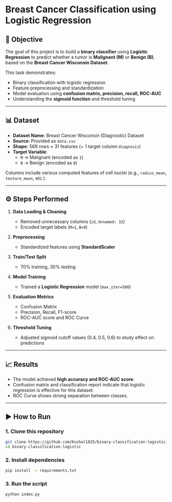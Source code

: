 # Breast Cancer Classification using Logistic Regression

## 📌 Objective
The goal of this project is to build a **binary classifier** using **Logistic Regression** to predict whether a tumor is **Malignant (M)** or **Benign (B)**, based on the **Breast Cancer Wisconsin Dataset**.

This task demonstrates:
- Binary classification with logistic regression  
- Feature preprocessing and standardization  
- Model evaluation using **confusion matrix, precision, recall, ROC-AUC**  
- Understanding the **sigmoid function** and threshold tuning  

---

## 📊 Dataset
- **Dataset Name**: Breast Cancer Wisconsin (Diagnostic) Dataset  
- **Source**: Provided as `data.csv`  
- **Shape**: 569 rows × 31 features (+ 1 target column `diagnosis`)  
- **Target Variable**:  
  - `M` → Malignant (encoded as `1`)  
  - `B` → Benign (encoded as `0`)  

Columns include various computed features of cell nuclei (e.g., `radius_mean`, `texture_mean`, etc.).

---

## ⚙️ Steps Performed
1. **Data Loading & Cleaning**
   - Removed unnecessary columns (`id`, `Unnamed: 32`)  
   - Encoded target labels (`M=1`, `B=0`)  

2. **Preprocessing**
   - Standardized features using **StandardScaler**  

3. **Train/Test Split**
   - 70% training, 30% testing  

4. **Model Training**
   - Trained a **Logistic Regression** model (`max_iter=500`)  

5. **Evaluation Metrics**
   - Confusion Matrix  
   - Precision, Recall, F1-score  
   - ROC-AUC score and ROC Curve  

6. **Threshold Tuning**
   - Adjusted sigmoid cutoff values (0.4, 0.5, 0.6) to study effect on predictions  

---

## 📈 Results
- The model achieved **high accuracy and ROC-AUC score**.  
- Confusion matrix and classification report indicate that logistic regression is effective for this dataset.  
- ROC Curve shows strong separation between classes.  

---

## ▶️ How to Run

### 1. Clone this repository  
```bash
git clone https://github.com/Kushal1825/binary-classification-logistic.git
cd binary-classification-logistic
```
### 2. Install dependencies
```bash
pip install -r requirements.txt
```
### 3. Run the script
```bash
python index.py
```

